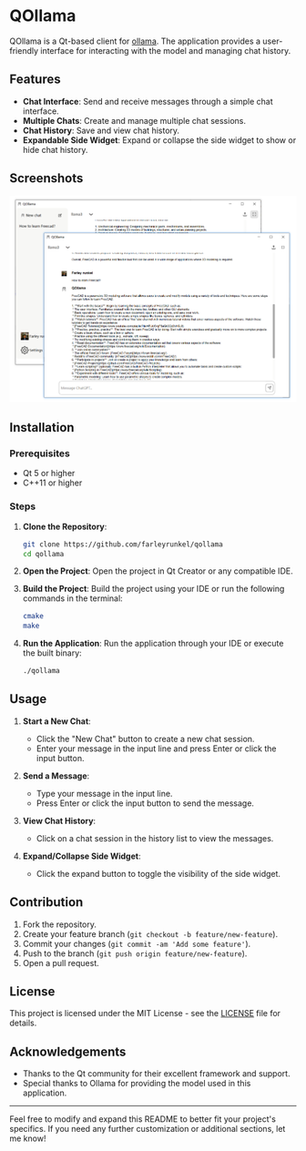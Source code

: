 # QOllama

QOllama is a Qt-based client for [ollama](https://github.com/ollama/ollama). The application provides a user-friendly interface for interacting with the model and managing chat history.

## Features

- **Chat Interface**: Send and receive messages through a simple chat interface.
- **Multiple Chats**: Create and manage multiple chat sessions.
- **Chat History**: Save and view chat history.
- **Expandable Side Widget**: Expand or collapse the side widget to show or hide chat history.

## Screenshots

![image](./images/readme.png)

## Installation

### Prerequisites

- Qt 5 or higher
- C++11 or higher

### Steps

1. **Clone the Repository**:
    ```sh
    git clone https://github.com/farleyrunkel/qollama
    cd qollama
    ```

2. **Open the Project**:
    Open the project in Qt Creator or any compatible IDE.

3. **Build the Project**:
    Build the project using your IDE or run the following commands in the terminal:
    ```sh
    cmake
    make
    ```

4. **Run the Application**:
    Run the application through your IDE or execute the built binary:
    ```sh
    ./qollama
    ```

## Usage

1. **Start a New Chat**:
   - Click the "New Chat" button to create a new chat session.
   - Enter your message in the input line and press Enter or click the input button.

2. **Send a Message**:
   - Type your message in the input line.
   - Press Enter or click the input button to send the message.

3. **View Chat History**:
   - Click on a chat session in the history list to view the messages.

4. **Expand/Collapse Side Widget**:
   - Click the expand button to toggle the visibility of the side widget.

## Contribution

1. Fork the repository.
2. Create your feature branch (`git checkout -b feature/new-feature`).
3. Commit your changes (`git commit -am 'Add some feature'`).
4. Push to the branch (`git push origin feature/new-feature`).
5. Open a pull request.

## License

This project is licensed under the MIT License - see the [LICENSE](LICENSE) file for details.

## Acknowledgements

- Thanks to the Qt community for their excellent framework and support.
- Special thanks to Ollama for providing the model used in this application.

---

Feel free to modify and expand this README to better fit your project's specifics. If you need any further customization or additional sections, let me know!
